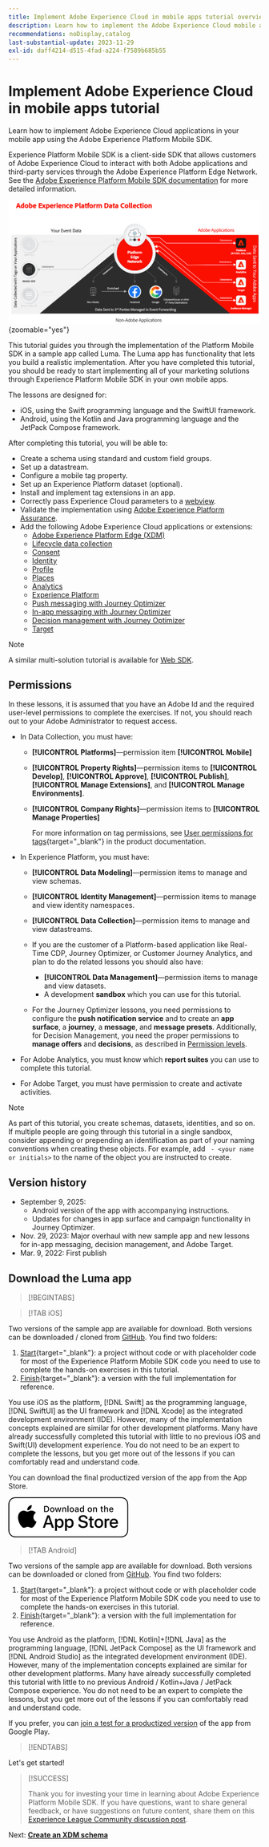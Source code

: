 ```yaml
---
title: Implement Adobe Experience Cloud in mobile apps tutorial overview
description: Learn how to implement the Adobe Experience Cloud mobile applications. This tutorial guides you through an implementation of Experience Cloud applications in a sample Swift app.
recommendations: noDisplay,catalog
last-substantial-update: 2023-11-29
exl-id: daff4214-d515-4fad-a224-f7589b685b55
---
```

# Implement Adobe Experience Cloud in mobile apps tutorial

Learn how to implement Adobe Experience Cloud applications in your mobile app using the Adobe Experience Platform Mobile SDK.

Experience Platform Mobile SDK is a client-side SDK that allows customers of Adobe Experience Cloud to interact with both Adobe applications and third-party services through the Adobe Experience Platform Edge Network. See the [Adobe Experience Platform Mobile SDK documentation](https://developer.adobe.com/client-sdks/home/) for more detailed information.

![Architecture](assets/architecture.png){zoomable="yes"}


This tutorial guides you through the implementation of the Platform Mobile SDK in a sample app called Luma. The Luma app has functionality that lets you build a realistic implementation. After you have completed this tutorial, you should be ready to start implementing all of your marketing solutions through Experience Platform Mobile SDK in your own mobile apps.

The lessons are designed for:

* iOS, using the Swift programming language and the SwiftUI framework.
* Android, using the Kotlin and Java programming language and the JetPack Compose framework.

After completing this tutorial, you will be able to:

* Create a schema using standard and custom field groups.
* Set up a datastream.
* Configure a mobile tag property.
* Set up an Experience Platform dataset (optional).
* Install and implement tag extensions in an app.
* Correctly pass Experience Cloud parameters to a [webview](web-views.md).
* Validate the implementation using [Adobe Experience Platform Assurance](assurance.md).
* Add the following Adobe Experience Cloud applications or extensions:
  * [Adobe Experience Platform Edge (XDM)](events.md)
  * [Lifecycle data collection](lifecycle-data.md)
  * [Consent](consent.md)
  * [Identity](identity.md)
  * [Profile](profile.md)
  * [Places](places.md)
  * [Analytics](analytics.md)
  * [Experience Platform](platform.md)
  * [Push messaging with Journey Optimizer](journey-optimizer-push.md)
  * [In-app messaging with Journey Optimizer](journey-optimizer-inapp.md)
  * [Decision management with Journey Optimizer](journey-optimizer-offers.md)
  * [Target](target.md)


>[!NOTE]
>
>A similar multi-solution tutorial is available for [Web SDK](../tutorial-web-sdk/overview.md).

## Permissions

In these lessons, it is assumed that you have an Adobe Id and the required user-level permissions to complete the exercises. If not, you should reach out to your Adobe Administrator to request access.

* In Data Collection, you must have:
  * **[!UICONTROL Platforms]**&mdash;permission item **[!UICONTROL Mobile]**
  * **[!UICONTROL Property Rights]**&mdash;permission items to **[!UICONTROL Develop]**, **[!UICONTROL Approve]**, **[!UICONTROL Publish]**, **[!UICONTROL Manage Extensions]**, and **[!UICONTROL Manage Environments]**.
  * **[!UICONTROL Company Rights]**&mdash;permission items to **[!UICONTROL Manage Properties]**
  
    For more information on tag permissions, see [User permissions for tags](https://experienceleague.adobe.com/en/docs/experience-platform/tags/admin/user-permissions){target="_blank"} in the product documentation.
* In Experience Platform, you must have:
  * **[!UICONTROL Data Modeling]**&mdash;permission items to manage and view schemas.
  * **[!UICONTROL Identity Management]**&mdash;permission items to manage and view identity namespaces.
  * **[!UICONTROL Data Collection]**&mdash;permission items to manage and view datastreams.

  * If you are the customer of a Platform-based application like Real-Time CDP, Journey Optimizer, or Customer Journey Analytics, and plan to do the related lessons you should also have:
    * **[!UICONTROL Data Management]**&mdash;permission items to manage and view datasets.
    * A development **sandbox** which you can use for this tutorial.
  
  * For the Journey Optimizer lessons, you need permissions to configure the **push notification service** and to create an **app surface**, a **journey**, a **message**, and **message presets**. Additionally, for Decision Management, you need the proper permissions to **manage offers** and **decisions**, as described in [Permission levels](https://experienceleague.adobe.com/en/docs/journey-optimizer/using/access-control/high-low-permissions).

* For Adobe Analytics, you must know which **report suites** you can use to complete this tutorial.

* For Adobe Target, you must have permission to create and activate activities.


>[!NOTE]
>
>As part of this tutorial, you create schemas, datasets, identities, and so on. If multiple people are going through this tutorial in a single sandbox, consider appending or prepending an identification as part of your naming conventions when creating these objects. For example, add ` - <your name or initials>` to the name of the object you are instructed to create.

## Version history

* September 9, 2025: 
  * Android version of the app with accompanying instructions.
  * Updates for changes in app surface and campaign functionality in Journey Optimizer.
* Nov. 29, 2023: Major overhaul with new sample app and new lessons for in-app messaging, decision management, and Adobe Target.
* Mar. 9, 2022: First publish

## Download the Luma app

>[!BEGINTABS]

>[!TAB iOS]

Two versions of the sample app are available for download. Both versions can be downloaded / cloned from [GitHub](https://github.com/Adobe-Marketing-Cloud/Luma-iOS-Mobile-App). You find two folders:

1. [Start](https://github.com/Adobe-Marketing-Cloud/Luma-iOS-Mobile-App){target="_blank"}: a project without code or with placeholder code for most of the Experience Platform Mobile SDK code you need to use to complete the hands-on exercises in this tutorial.
1. [Finish](https://github.com/Adobe-Marketing-Cloud/Luma-iOS-Mobile-App){target="_blank"}: a version with the full implementation for reference.

You use iOS as the platform, [!DNL Swift] as the programming language, [!DNL SwiftUI] as the UI framework and [!DNL Xcode] as the integrated development environment (IDE). However, many of the implementation concepts explained are similar for other development platforms. Many have already successfully completed this tutorial with little to no previous iOS and Swift(UI) development experience. You do not need to be an expert to complete the lessons, but you get more out of the lessons if you can comfortably read and understand code.

You can download the final productized version of the app from the App Store.

[![Download](assets/download-app.svg)](https://apps.apple.com/us/app/luma-app/id6466588487)

>[!TAB Android]

Two versions of the sample app are available for download. Both versions can be downloaded or cloned from [GitHub](https://github.com/adobe/Luma-Android). You find two folders:

1. [Start](https://github.com/adobe/Luma-Android){target="_blank"}: a project without code or with placeholder code for most of the Experience Platform Mobile SDK code you need to use to complete the hands-on exercises in this tutorial.
1. [Finish](https://github.com/adobe/Luma-Android){target="_blank"}: a version with the full implementation for reference.

You use Android as the platform, [!DNL Kotlin]+[!DNL Java] as the programming language, [!DNL JetPack Compose] as the UI framework and [!DNL Android Studio] as the integrated development environment (IDE). However, many of the implementation concepts explained are similar for other development platforms. Many have already successfully completed this tutorial with little to no previous Android / Kotlin+Java / JetPack Compose experience. You do not need to be an expert to complete the lessons, but you get more out of the lessons if you can comfortably read and understand code.

If you prefer, you can [join a test for a productized version](https://play.google.com/apps/internaltest/4700642199234438150) of the app from Google Play.


>[!ENDTABS]

Let's get started!

>[!SUCCESS]
>
>Thank you for investing your time in learning about Adobe Experience Platform Mobile SDK. If you have questions, want to share general feedback, or have suggestions on future content, share them on this [Experience League Community discussion post](https://experienceleaguecommunities.adobe.com/t5/adobe-experience-platform-data/tutorial-discussion-implement-adobe-experience-cloud-in-mobile/td-p/443796).

Next: **[Create an XDM schema](create-schema.md)**
